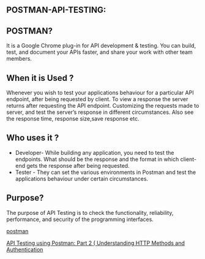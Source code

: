 ## POSTMAN-API-TESTING:

## POSTMAN?
  It is a Google Chrome plug-in for API development & testing. You can build, test, and document your APIs faster, and share your work       with other team members.
  
## When it is Used ?
  Whenever you wish to test your applications behaviour for a particular API endpoint, after being requested by client.
  To view a response the server returns after requesting the API endpoint.
  Customizing the requests made to server, and test the server’s response in different circumstances.
  Also see the response time, response size,save response etc.

## Who uses it ?
  * Developer- While building any application, you need to test the endpoints. What should be the response and the format in which                 client-   end gets the response after being requested.
  * Tester  - They can set the various environments in Postman and test the applications behaviour under certain circumstances.
  
## Purpose? 
  The purpose of API Testing is to check the functionality, reliability, performance, and security of the programming interfaces.
  
  
  [postman](https://learning.postman.com/docs/postman/launching-postman/introduction/)
  
  [API Testing using Postman: Part 2 ( Understanding HTTP Methods and Authentication](https://www.youtube.com/watch?v=YazDWUPh_xs)

